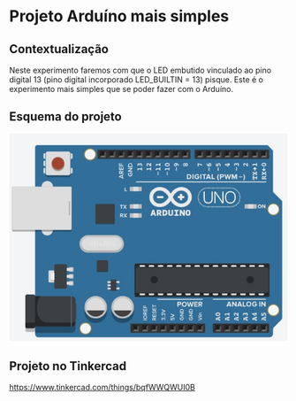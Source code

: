 # Projeto Arduíno mais simples

## Contextualização

Neste experimento faremos com que o LED embutido vinculado ao pino digital 13 (pino digital incorporado LED_BUILTIN = 13) pisque. Este é o experimento  mais simples que se poder fazer com o Arduíno.

## Esquema do projeto

![Esquema do projeto](esquema_projeto.jpg)

## Projeto no Tinkercad

https://www.tinkercad.com/things/bqfWWQWUI0B
